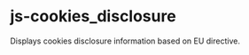 js-cookies_disclosure
=====================

Displays cookies disclosure information based on EU directive.